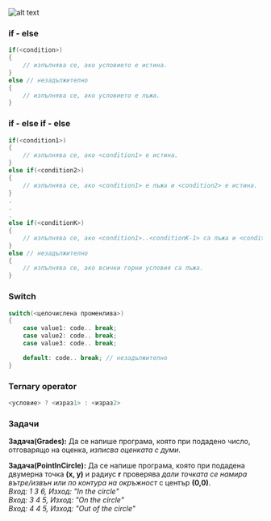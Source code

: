 ![alt text](https://i.ibb.co/H4CWhHx/Operators-precedence.png)

### if - else
```c++
if(<condition>)  
{  
	// изпълнява се, ако условието е истина.  
}  
else // незадължително  
{
	// изпълнява се, ако условието е лъжа.  
}  
```

### if - else if - else
```c++
if(<condition1>)  
{  
	// изпълнява се, ако <condition1> е истина.   
}  
else if(<condition2>)  
{  
	// изпълнява се, ако <condition1> е лъжа и <condition2> е истина.  
}  
.
.
.
else if(<conditionK>)  
{  
	// изпълнява се, ако <condition1>..<conditionK-1> са лъжа и <conditionК> е истина.  
}  
else // незадължително  
{  
	// изпълнява се, ако всички горни условия са лъжа.  
}  
```
	
### Switch  
```c++  
switch(<целочислена променлива>)  
{
	case value1: code.. break;  
	case value2: code.. break;  
	case value3: code.. break;  

	default: code.. break; // незадължително  
}
```
### Ternary operator
```c++ 
<условие> ? <израз1> : <израз2>
```

### Задачи
**Задача(Grades):** Да се напише програма, която при подадено число, отговарящо на оценка, *изписва оценката с думи*.  

**Задача(PointInCircle):** Да се напише програма, която при подадена двумерна точка **(х, у)** и радиус **r** проверява *дали точката се намира вътре/извън или по контура на окръжност* с център **(0,0)**.  
*Вход: 1 3 6, Изход: "In the circle"  
Вход: 3 4 5, Изход: "On the circle"  
Вход: 4 4 5, Изход: "Out of the circle"*  
